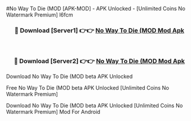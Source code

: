 #No Way To Die (MOD [APK-MOD] - APK Unlocked - [Unlimited Coins No Watermark Premium] l6fcm



<div align="center">

<h3>🔴 Download [Server1] 👉👉 <a href="https://momento.my/?title=No_Way_To_Die_(MOD">No Way To Die (MOD Mod Apk</a></h3><br>

<h3>🔴 Download [Server2] 👉👉 <a href="https://momento.my/?title=No_Way_To_Die_(MOD">No Way To Die (MOD Mod Apk</a></h3>
</div>



Download No Way To Die (MOD beta APK Unlocked

Free No Way To Die (MOD beta APK Unlocked [Unlimited Coins No Watermark Premium]

Download No Way To Die (MOD beta APK Unlocked [Unlimited Coins No Watermark Premium] Mod For Android

